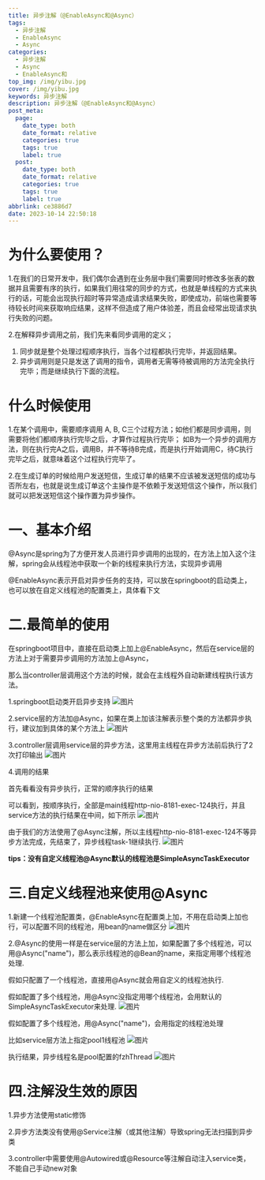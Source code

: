 ```yaml
---
title: 异步注解（@EnableAsync和@Async）
tags:
  - 异步注解
  - EnableAsync
  - Async
categories:
  - 异步注解
  - Async
  - EnableAsync和
top_img: /img/yibu.jpg
cover: /img/yibu.jpg
keywords: 异步注解
description: 异步注解（@EnableAsync和@Async）
post_meta:
  page:
    date_type: both
    date_format: relative
    categories: true
    tags: true
    label: true
  post:
    date_type: both
    date_format: relative
    categories: true
    tags: true
    label: true
abbrlink: ce3886d7
date: 2023-10-14 22:50:18
---
```

# 为什么要使用？
1.在我们的日常开发中，我们偶尔会遇到在业务层中我们需要同时修改多张表的数据并且需要有序的执行，如果我们用往常的同步的方式，也就是单线程的方式来执行的话，可能会出现执行超时等异常造成请求结果失败，即使成功，前端也需要等待较长时间来获取响应结果，这样不但造成了用户体验差，而且会经常出现请求执行失败的问题。

2.在解释异步调用之前，我们先来看同步调用的定义；
1. 同步就是整个处理过程顺序执行，当各个过程都执行完毕，并返回结果。
2. 异步调用则是只是发送了调用的指令，调用者无需等待被调用的方法完全执行完毕；而是继续执行下面的流程。

# 什么时候使用
1.在某个调用中，需要顺序调用 A, B, C三个过程方法；如他们都是同步调用，则需要将他们都顺序执行完毕之后，才算作过程执行完毕； 如B为一个异步的调用方法，则在执行完A之后，调用B，并不等待B完成，而是执行开始调用C，待C执行完毕之后，就意味着这个过程执行完毕了。

2.在生成订单的时候给用户发送短信，生成订单的结果不应该被发送短信的成功与否所左右，也就是说生成订单这个主操作是不依赖于发送短信这个操作，所以我们就可以把发送短信这个操作置为异步操作。

# 一、基本介绍
@Async是spring为了方便开发人员进行异步调用的出现的，在方法上加入这个注解，spring会从线程池中获取一个新的线程来执行方法，实现异步调用

@EnableAsync表示开启对异步任务的支持，可以放在springboot的启动类上，也可以放在自定义线程池的配置类上，具体看下文

# 二.最简单的使用
在springboot项目中，直接在启动类上加上@EnableAsync，然后在service层的方法上对于需要异步调用的方法加上@Async，

那么当controller层调用这个方法的时候，就会在主线程外自动新建线程执行该方法。

1.springboot启动类开启异步支持
![图片](/img/async-1.png)

2.service层的方法加@Async，如果在类上加该注解表示整个类的方法都异步执行，建议加到具体的某个方法上
![图片](/img/async-2.png)

3.controller层调用service层的异步方法，这里用主线程在异步方法前后执行了2次打印输出
![图片](/img/async-3.png)

4.调用的结果

首先看看没有异步执行，正常的顺序执行的结果

可以看到，按顺序执行，全部是main线程http-nio-8181-exec-124执行，并且service方法的执行结果在中间，如下所示
![图片](/img/async-4.png)

由于我们的方法使用了@Async注解，所以主线程http-nio-8181-exec-124不等异步方法完成，先结束了，异步线程task-1继续执行.
![图片](/img/async-5.png)

**tips：没有自定义线程池@Async默认的线程池是SimpleAsyncTaskExecutor**

# 三.自定义线程池来使用@Async
1.新建一个线程池配置类，@EnableAsync在配置类上加，不用在启动类上加也行，可以配置不同的线程池，用bean的name做区分
![图片](/img/async-6.png)

2.@Async的使用一样是在service层的方法上加，如果配置了多个线程池，可以用@Async("name")，那么表示线程池的@Bean的name，来指定用哪个线程池处理.

假如只配置了一个线程池，直接用@Async就会用自定义的线程池执行.

假如配置了多个线程池，用@Async没指定用哪个线程池，会用默认的SimpleAsyncTaskExecutor来处理.
![图片](/img/async-7.png)

假如配置了多个线程池，用@Async("name")，会用指定的线程池处理

比如service层方法上指定pool1线程池
![图片](/img/async-8.png)

执行结果，异步线程名是pool配置的fzhThread
![图片](/img/async-9.png)

# 四.注解没生效的原因
1.异步方法使用static修饰

2.异步方法类没有使用@Service注解（或其他注解）导致spring无法扫描到异步类

3.controller中需要使用@Autowired或@Resource等注解自动注入service类，不能自己手动new对象